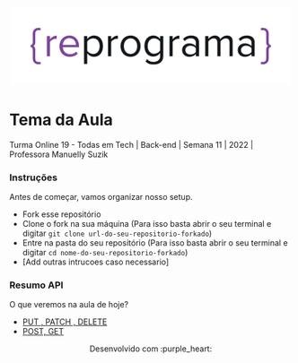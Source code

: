 <h1 align="center">
  <img src="assets/reprograma-fundos-claros.png" alt="logo reprograma" width="500">
</h1>

# Tema da Aula

Turma Online 19 - Todas em Tech  | Back-end | Semana 11 | 2022 | Professora Manuelly Suzik

### Instruções
Antes de começar, vamos organizar nosso setup.
* Fork esse repositório 
* Clone o fork na sua máquina (Para isso basta abrir o seu terminal e digitar `git clone url-do-seu-repositorio-forkado`)
* Entre na pasta do seu repositório (Para isso basta abrir o seu terminal e digitar `cd nome-do-seu-repositorio-forkado`)
* [Add outras intrucoes caso necessario]

### Resumo API
O que veremos na aula de hoje?
* [PUT , PATCH , DELETE](https://github.com/reprograma/on19-tet-s9-api-III)
* [POST, GET](https://github.com/reprograma/on19-tet-s8-api-II)



<p align="center">
Desenvolvido com :purple_heart:  
</p>

